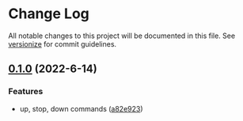 # Change Log

All notable changes to this project will be documented in this file. See [versionize](https://github.com/versionize/versionize) for commit guidelines.

<a name="0.1.0"></a>
## [0.1.0](https://www.github.com/PDMLab/DockerCompose.NET/releases/tag/v0.1.0) (2022-6-14)

### Features

* up, stop, down commands ([a82e923](https://www.github.com/PDMLab/DockerCompose.NET/commit/a82e9231b6a8c9f73baec748aefb9f5a5c451a3c))

